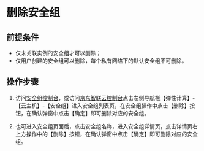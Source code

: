 # 删除安全组
## 前提条件
* 仅未关联实例的安全组才可以删除；
* 仅用户创建的安全组可以删除，每个私有网络下的默认安全组不可删除。

## 操作步骤
1. 访问[安全组控制台][1]，或访问[京东智联云控制台][2]点击左侧导航栏【弹性计算】-【云主机】-【安全组】进入安全组列表页，在安全组操作中点击【删除】按钮，在确认弹窗中点击【确定】即可删除对应的安全组。

2. 也可进入安全组页面后，点击安全组名称，进入安全组详情页，点击详情页右上方操作中的【删除】按钮，在确认弹窗中点击【确定】即可删除对应的安全组。


  [1]: https://cns-console.jdcloud.com/host/netSecurity/list
  [2]: https://console.jdcloud.com/
